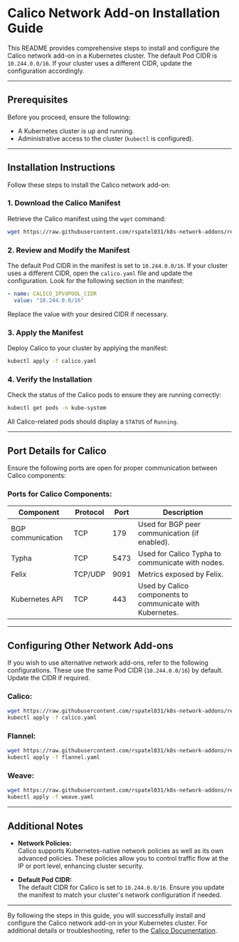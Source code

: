 # Calico Network Add-on Installation Guide

This README provides comprehensive steps to install and configure the Calico network add-on in a Kubernetes cluster. The default Pod CIDR is `10.244.0.0/16`. If your cluster uses a different CIDR, update the configuration accordingly.

---

## Prerequisites

Before you proceed, ensure the following:

- A Kubernetes cluster is up and running.
- Administrative access to the cluster (`kubectl` is configured).

---

## Installation Instructions

Follow these steps to install the Calico network add-on:

### 1. Download the Calico Manifest

Retrieve the Calico manifest using the `wget` command:

```bash
wget https://raw.githubusercontent.com/rspatel031/k8s-network-addons/refs/heads/main/calico/calico.yaml -O calico.yaml
```

### 2. Review and Modify the Manifest

The default Pod CIDR in the manifest is set to `10.244.0.0/16`. If your cluster uses a different CIDR, open the `calico.yaml` file and update the configuration. Look for the following section in the manifest:

```yaml
- name: CALICO_IPV4POOL_CIDR
  value: "10.244.0.0/16"
```

Replace the value with your desired CIDR if necessary.

### 3. Apply the Manifest

Deploy Calico to your cluster by applying the manifest:

```bash
kubectl apply -f calico.yaml
```

### 4. Verify the Installation

Check the status of the Calico pods to ensure they are running correctly:

```bash
kubectl get pods -n kube-system
```

All Calico-related pods should display a `STATUS` of `Running`.

---

## Port Details for Calico

Ensure the following ports are open for proper communication between Calico components:

### Ports for Calico Components:
| Component          | Protocol | Port  | Description                                     |
|--------------------|----------|-------|-------------------------------------------------|
| BGP communication  | TCP      | 179   | Used for BGP peer communication (if enabled).  |
| Typha              | TCP      | 5473  | Used for Calico Typha to communicate with nodes.|
| Felix              | TCP/UDP  | 9091  | Metrics exposed by Felix.                      |
| Kubernetes API     | TCP      | 443   | Used by Calico components to communicate with Kubernetes. |

---

## Configuring Other Network Add-ons

If you wish to use alternative network add-ons, refer to the following configurations. These use the same Pod CIDR (`10.244.0.0/16`) by default. Update the CIDR if required.

### Calico:
```bash
wget https://raw.githubusercontent.com/rspatel031/k8s-network-addons/refs/heads/main/calico/calico.yaml -O calico.yaml
kubectl apply -f calico.yaml
```

### Flannel:
```bash
wget https://raw.githubusercontent.com/rspatel031/k8s-network-addons/refs/heads/main/flannel/flannel.yaml -O flannel.yaml
kubectl apply -f flannel.yaml
```

### Weave:
```bash
wget https://raw.githubusercontent.com/rspatel031/k8s-network-addons/refs/heads/main/weave/weave.yaml -O weave.yaml
kubectl apply -f weave.yaml
```

---

## Additional Notes

- **Network Policies:**  
  Calico supports Kubernetes-native network policies as well as its own advanced policies. These policies allow you to control traffic flow at the IP or port level, enhancing cluster security.

- **Default Pod CIDR:**  
  The default CIDR for Calico is set to `10.244.0.0/16`. Ensure you update the manifest to match your cluster's network configuration if needed.

---

By following the steps in this guide, you will successfully install and configure the Calico network add-on in your Kubernetes cluster. For additional details or troubleshooting, refer to the [Calico Documentation](https://docs.projectcalico.org/).
